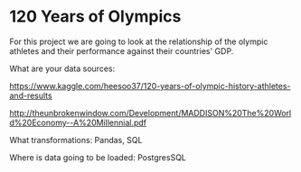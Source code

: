 # 120 Years of Olympics
For this project we are going to look at the relationship of the olympic athletes and their performance against their countries' GDP. 

What are your data sources:

https://www.kaggle.com/heesoo37/120-years-of-olympic-history-athletes-and-results

http://theunbrokenwindow.com/Development/MADDISON%20The%20World%20Economy--A%20Millennial.pdf


What transformations: Pandas, SQL

Where is data going to be loaded: PostgresSQL

